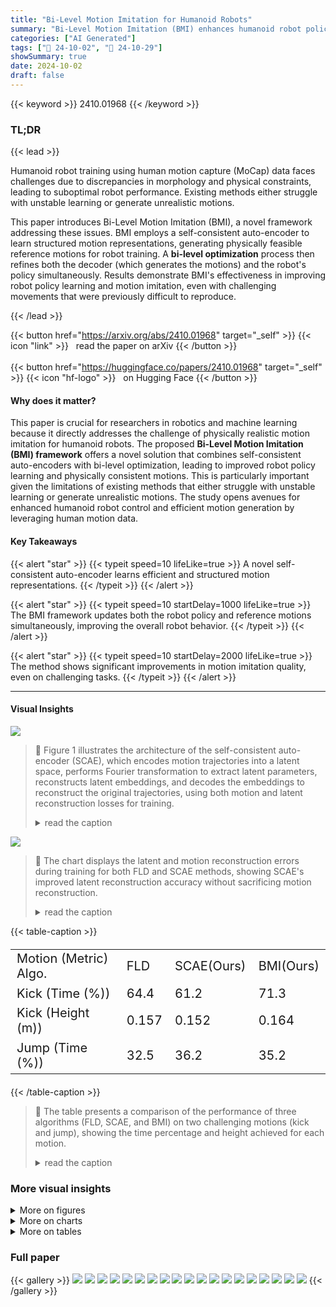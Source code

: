 ```yaml
---
title: "Bi-Level Motion Imitation for Humanoid Robots"
summary: "Bi-Level Motion Imitation (BMI) enhances humanoid robot policy learning by cleverly modifying human motion capture data to be physically feasible, resulting in more robust and realistic robot movement..."
categories: ["AI Generated"]
tags: ["🔖 24-10-02", "🤗 24-10-29"]
showSummary: true
date: 2024-10-02
draft: false
---
```


{{< keyword >}} 2410.01968 {{< /keyword >}}

### TL;DR


{{< lead >}}

Humanoid robot training using human motion capture (MoCap) data faces challenges due to discrepancies in morphology and physical constraints, leading to suboptimal robot performance.  Existing methods either struggle with unstable learning or generate unrealistic motions.



This paper introduces Bi-Level Motion Imitation (BMI), a novel framework addressing these issues. BMI employs a self-consistent auto-encoder to learn structured motion representations, generating physically feasible reference motions for robot training.  A **bi-level optimization** process then refines both the decoder (which generates the motions) and the robot's policy simultaneously.  Results demonstrate BMI's effectiveness in improving robot policy learning and motion imitation, even with challenging movements that were previously difficult to reproduce.

{{< /lead >}}


{{< button href="https://arxiv.org/abs/2410.01968" target="_self" >}}
{{< icon "link" >}} &nbsp; read the paper on arXiv
{{< /button >}}
<br><br>
{{< button href="https://huggingface.co/papers/2410.01968" target="_self" >}}
{{< icon "hf-logo" >}} &nbsp; on Hugging Face
{{< /button >}}

#### Why does it matter?
This paper is crucial for researchers in robotics and machine learning because it directly addresses the challenge of physically realistic motion imitation for humanoid robots.  The proposed **Bi-Level Motion Imitation (BMI) framework** offers a novel solution that combines self-consistent auto-encoders with bi-level optimization, leading to improved robot policy learning and physically consistent motions. This is particularly important given the limitations of existing methods that either struggle with unstable learning or generate unrealistic motions.  The study opens avenues for enhanced humanoid robot control and efficient motion generation by leveraging human motion data.
#### Key Takeaways

{{< alert "star" >}}
{{< typeit speed=10 lifeLike=true >}} A novel self-consistent auto-encoder learns efficient and structured motion representations. {{< /typeit >}}
{{< /alert >}}

{{< alert "star" >}}
{{< typeit speed=10 startDelay=1000 lifeLike=true >}} The BMI framework updates both the robot policy and reference motions simultaneously, improving the overall robot behavior. {{< /typeit >}}
{{< /alert >}}

{{< alert "star" >}}
{{< typeit speed=10 startDelay=2000 lifeLike=true >}} The method shows significant improvements in motion imitation quality, even on challenging tasks. {{< /typeit >}}
{{< /alert >}}

------
#### Visual Insights



![](https://ai-paper-reviewer.com/2410.01968/figures_4_0.png)

> 🔼 Figure 1 illustrates the architecture of the self-consistent auto-encoder (SCAE), which encodes motion trajectories into a latent space, performs Fourier transformation to extract latent parameters, reconstructs latent embeddings, and decodes the embeddings to reconstruct the original trajectories, using both motion and latent reconstruction losses for training.
> <details>
> <summary>read the caption</summary>
> Figure 1: Structure of the proposed self-consistent auto-encoder (SCAE). The encoder enc first encodes the original trajectory Tt into latent space zt. Fourier transformation is then applied to zt to get latent parameters 0t = (ft, at, bt) while a separate MLP module learns t. A sinusoidal function reconstructs the latent embedding 2t, followed by the decoder dec recovering the input trajectory ft. Particularly, we re-input ft to the encoder to obtain reconstructed latent embedding 2t. Therefore, SCAE consists of both motion and latent reconstruction losses, as indicated by red arrows. We follow FLD to make multi-step predictions and thus the final loss sums Lo,……, LN.
> </details>





![](https://ai-paper-reviewer.com/2410.01968/charts_6_0.png)

> 🔼 The chart displays the latent and motion reconstruction errors during training for both FLD and SCAE methods, showing SCAE's improved latent reconstruction accuracy without sacrificing motion reconstruction.
> <details>
> <summary>read the caption</summary>
> Figure 3: Reconstruction error during training: (a) The reconstruction error of latent embeddings. (b) The reconstruction error of the original motion states.
> </details>





{{< table-caption >}}
<br><table id='1' style='font-size:20px'><tr><td>Motion (Metric) Algo.</td><td>FLD</td><td>SCAE(Ours)</td><td>BMI(Ours)</td></tr><tr><td>Kick (Time (%))</td><td>64.4</td><td>61.2</td><td>71.3</td></tr><tr><td>Kick (Height (m))</td><td>0.157</td><td>0.152</td><td>0.164</td></tr><tr><td>Jump (Time (%))</td><td>32.5</td><td>36.2</td><td>35.2</td></tr></table>{{< /table-caption >}}

> 🔼 The table presents a comparison of the performance of three algorithms (FLD, SCAE, and BMI) on two challenging motions (kick and jump), showing the time percentage and height achieved for each motion.
> <details>
> <summary>read the caption</summary>
> Table 1: Results on two selected challenging motions: kick and jump.
> </details>



### More visual insights

<details>
<summary>More on figures
</summary>


![](https://ai-paper-reviewer.com/2410.01968/figures_5_0.png)

> 🔼 The figure illustrates the bi-level motion fine-tuning process, showing how the robot policy and decoder are optimized alternately to generate physically consistent reference motions for robot imitation.
> <details>
> <summary>read the caption</summary>
> Figure 2: Bi-level motion fine-tuning (BMI) optimizes both the robot policy and the decoder alternatively. The learning begins by sampling from the learned latent space p(z) and decoding these latent samples into target reference motions for robot imitation. The decoder's loss function comprises two components, as indicated by the red arrows: (1) the mean squared error (MSE) between the robot's trajectory and the decoded trajectory, and (2) the latent reconstruction error between the sampled latent embeddings zt and the embeddings of the decoded trajectories zt.
> </details>



![](https://ai-paper-reviewer.com/2410.01968/figures_7_0.png)

> 🔼 The figure compares the learned latent phases of four motions using FLD and SCAE, showing that SCAE uses fewer frequency components and lower amplitudes to represent the same motions.
> <details>
> <summary>read the caption</summary>
> Figure 4: The figure displays the learned latent phases of four motions. Each circle represents a latent channel where the radius is the amplitude and the black bar is the phase timing. Compared to FLD, SCAE takes fewer frequency components and lower amplitudes to represent the same motion.
> </details>



![](https://ai-paper-reviewer.com/2410.01968/figures_7_1.png)

> 🔼 Figure 5 visualizes the latent manifolds learned by FLD and SCAE for 13 different motions, showing that SCAE learns more consistent and structured latent representations.
> <details>
> <summary>read the caption</summary>
> Figure 5: The figure shows the latent manifolds for 13 motions. Each color corresponds to a trajectory segment from a motion type. The arrows denote the motion evolution direction. The manifold induced by SCAE shows consistent structures across different motions.
> </details>



![](https://ai-paper-reviewer.com/2410.01968/figures_11_0.png)

> 🔼 Figure 7 illustrates the multi-step forward prediction structure of the Fourier Latent Dynamics (FLD) model, showing how it uses a combination of convolutional layers, latent embedding, Fourier transforms, and sinusoidal reconstruction to predict subsequent trajectory segments.
> <details>
> <summary>read the caption</summary>
> Figure 7: Multi-step forward prediction structure of FLD.
> </details>



![](https://ai-paper-reviewer.com/2410.01968/figures_17_0.png)

> 🔼 The figure visualizes the learned latent phases of thirteen different motions using two different methods, FLD and SCAE, showing that SCAE learns a much sparser representation.
> <details>
> <summary>read the caption</summary>
> Figure 9: Learned latent phases of 13 different motions. From top to bottom, the motions are: run, jog, step fast, jump, spin-kick, back, side left, jog slow, side right, cross-over, kick, stride, step.
> </details>



![](https://ai-paper-reviewer.com/2410.01968/figures_18_0.png)

> 🔼 The figure shows the normal motions learned by the BMI method, including stride and back motions.
> <details>
> <summary>read the caption</summary>
> Figure 11: Normal motions learned by BMI.
> </details>



![](https://ai-paper-reviewer.com/2410.01968/figures_19_0.png)

> 🔼 The figure compares the motion reconstruction performance of FLD and SCAE on various motions.
> <details>
> <summary>read the caption</summary>
> Figure 10: Motion reconstruction performance.
> </details>



![](https://ai-paper-reviewer.com/2410.01968/figures_19_1.png)

> 🔼 The figure shows the robot's performance on spin-kick and cross-over motions, illustrating the challenges in learning highly dynamic movements while maintaining balance.
> <details>
> <summary>read the caption</summary>
> Figure 13: Unsatisfying motions learned by BMI.
> </details>



</details>



<details>
<summary>More on charts
</summary>


![](https://ai-paper-reviewer.com/2410.01968/charts_8_0.png)

> 🔼 The chart compares the kicking foot height and standing foot height during a kick motion across three different methods: FLD, SCAE, and BMI, showing that BMI and SCAE provide more stable and higher kicking performance.
> <details>
> <summary>read the caption</summary>
> Figure 6: Comparison on the challenging kick task: The left figure shows the height of the kicking foot during one kick trajectory with multiple trials, where both SCAE and BMI outperform FLD in each kick (one mode of the curve). The right figure shows the height of the standing foot where BMI and SCAE are more stable with a lower height of the standing foot.
> </details>


![](https://ai-paper-reviewer.com/2410.01968/charts_8_1.png)

> 🔼 The chart compares the kicking foot height and standing foot height during a kick motion across three different algorithms (BMI, SCAE, and FLD), illustrating the improved stability and performance of BMI and SCAE.
> <details>
> <summary>read the caption</summary>
> Figure 6: Comparison on the challenging kick task: The left figure shows the height of the kicking foot during one kick trajectory with multiple trials, where both SCAE and BMI outperform FLD in each kick (one mode of the curve). The right figure shows the height of the standing foot where BMI and SCAE are more stable with a lower height of the standing foot.
> </details>


![](https://ai-paper-reviewer.com/2410.01968/charts_16_0.png)

> 🔼 The chart displays the latent and motion reconstruction errors during training for different values of the beta parameter in the self-consistent autoencoder, showing the model's robustness.
> <details>
> <summary>read the caption</summary>
> Figure 8: Reconstruction error during training: (a) The reconstruction error of latent embeddings. (b) The reconstruction error of the original motion states.
> </details>


![](https://ai-paper-reviewer.com/2410.01968/charts_16_1.png)

> 🔼 The chart displays the latent and motion reconstruction errors during training for different values of beta (β), demonstrating the robustness of the self-consistent autoencoder (SCAE) across a range of beta values.
> <details>
> <summary>read the caption</summary>
> Figure 8: Reconstruction error during training: (a) The reconstruction error of latent embeddings. (b) The reconstruction error of the original motion states.
> </details>


</details>



<details>
<summary>More on tables
</summary>


{{< table-caption >}}
<br><table id='5' style='font-size:16px'><tr><td>Entry</td><td>Symbol</td><td>Dimensions</td></tr><tr><td>base linear velocity</td><td>v</td><td>0:3</td></tr><tr><td>base angular velocity</td><td>w</td><td>3:6</td></tr><tr><td>projected gravity</td><td>g</td><td>6:9</td></tr><tr><td>joint positions</td><td>q</td><td>9:27</td></tr></table>{{< /table-caption >}}
> 🔼 Table 2 lists the components of a single data point (step) in the dataset, including base position, rotation, linear and angular velocities, projected gravity, and joint positions and velocities.
> <details>
> <summary>read the caption</summary>
> Table 2: Elements of one data point (step) in the dataset
> </details>

{{< table-caption >}}
<br><table id='8' style='font-size:16px'><tr><td>Entry</td><td>Symbol</td><td>Dimensions</td><td>Noise level</td></tr><tr><td>base linear velocity</td><td>v</td><td>0:3</td><td>0.2</td></tr><tr><td>base angular velocity</td><td>w</td><td>3:6</td><td>0.05</td></tr><tr><td>projected gravity</td><td>g</td><td>6:9</td><td>0.05</td></tr><tr><td>joint positions</td><td>q</td><td>9:27</td><td>0.01</td></tr><tr><td>joint velocities</td><td>q</td><td>27:45</td><td>0.75</td></tr><tr><td>last actions</td><td>a</td><td>45:63</td><td>0.0</td></tr><tr><td>latent phase</td><td>sin /</td><td>63:71</td><td>0.0</td></tr><tr><td>latent phase</td><td>COS</td><td>71:79</td><td>0.0</td></tr><tr><td>latent frequency</td><td>f</td><td>79:87</td><td>0.0</td></tr><tr><td>latent amplitude</td><td>a</td><td>87:95</td><td>0.0</td></tr><tr><td>latent offset</td><td>b</td><td>95:103</td><td>0.0</td></tr></table>{{< /table-caption >}}
> 🔼 Table 4 lists the elements of the observation space used in the robot policy, including their symbols, dimensions, and added noise levels for training.
> <details>
> <summary>read the caption</summary>
> Table 4: Elements of the observation space for robot policy
> </details>

{{< table-caption >}}
<br><table id='2' style='font-size:16px'><tr><td>Network</td><td>Layer</td><td>Output size</td><td>Kernel size</td><td>Normalization</td><td>Activation</td></tr><tr><td rowspan="3">encoder</td><td>Convld</td><td>64x51</td><td>51</td><td>BN</td><td>ELU</td></tr><tr><td>Convld</td><td>64x51</td><td>51</td><td>BN</td><td>ELU</td></tr><tr><td>Conv1d</td><td>8x51</td><td>51</td><td>BN</td><td>ELU</td></tr><tr><td>phase encoder</td><td>Linear</td><td>8x2</td><td></td><td>BN</td><td>Atan2</td></tr><tr><td rowspan="3">decoder</td><td>Convld</td><td>64x51</td><td>51</td><td>BN</td><td>ELU</td></tr><tr><td>Conv1d</td><td>64x51</td><td>51</td><td>BN</td><td>ELU</td></tr><tr><td>Convld</td><td>27x51</td><td>51</td><td>BN</td><td>ELU</td></tr></table>{{< /table-caption >}}
> 🔼 Table 5 details the architecture of the encoder and decoder neural networks used in the self-consistent auto-encoder (SCAE) for the latent dynamics model, specifying layer type, output size, kernel size, normalization, and activation function for each layer.
> <details>
> <summary>read the caption</summary>
> Table 5: Architecture of the neural networks used in SCAE
> </details>

{{< table-caption >}}
<br><table id='5' style='font-size:18px'><tr><td>Parameter</td><td>Symbol</td><td>Value</td></tr><tr><td>step time seconds</td><td>△t</td><td>0.02</td></tr><tr><td>max training iterations</td><td>-</td><td>5000</td></tr><tr><td>learning rate</td><td></td><td>0.0001</td></tr><tr><td>weight decay</td><td></td><td>0.0005</td></tr><tr><td>learning epochs</td><td></td><td>5</td></tr><tr><td>mini-batches</td><td>-</td><td>4</td></tr><tr><td>latent channels</td><td>c</td><td>8</td></tr><tr><td>trajectory segment length</td><td>H</td><td>51</td></tr><tr><td>multi-step prediction length</td><td>N</td><td>50</td></tr><tr><td>propagation decay</td><td>a</td><td>1.0</td></tr></table>{{< /table-caption >}}
> 🔼 The table lists the hyperparameters used for training the self-consistent autoencoder (SCAE) in the latent dynamics model learning stage.
> <details>
> <summary>read the caption</summary>
> Table 6: Hyper-parameters of SCAE training
> </details>

{{< table-caption >}}
<br><table id='9' style='font-size:18px'><tr><td>Network</td><td>Type</td><td>Hidden</td><td>Output size</td><td>Activation</td></tr><tr><td>policy �</td><td>MLP</td><td>128, 128, 128</td><td>18</td><td>ELU</td></tr><tr><td>value function V</td><td>MLP</td><td>128, 128, 128</td><td>1</td><td>ELU</td></tr></table>{{< /table-caption >}}
> 🔼 Table 7 shows the architecture of the neural networks used for training the robot policy (π) and value function (V) within the Proximal Policy Optimization (PPO) algorithm.
> <details>
> <summary>read the caption</summary>
> Table 7: Architecture of the neural networks used in policy training
> </details>

{{< table-caption >}}
<br><table id='1' style='font-size:16px'><tr><td>Parameter</td><td>Symbol</td><td>Value</td></tr><tr><td>step time seconds</td><td>△t</td><td>0.02</td></tr><tr><td>max training iterations</td><td></td><td>3000</td></tr><tr><td>max episode time seconds</td><td></td><td>20</td></tr><tr><td>learning rate</td><td></td><td>0.001</td></tr><tr><td>steps per iteration</td><td>-</td><td>24</td></tr><tr><td>learning epochs</td><td></td><td>5</td></tr><tr><td>mini-batches</td><td>-</td><td>4</td></tr><tr><td>KL divergence target</td><td>-</td><td>0.01</td></tr><tr><td>discount factor</td><td>Y</td><td>0.99</td></tr><tr><td>clip range</td><td>E</td><td>0.2</td></tr><tr><td>entropy coefficient</td><td></td><td>0.01</td></tr><tr><td>parallel training environments</td><td></td><td>4096</td></tr></table>{{< /table-caption >}}
> 🔼 Table 8 lists the hyperparameters used for training the robot policy using the proximal policy optimization algorithm.
> <details>
> <summary>read the caption</summary>
> Table 8: Hyper-parameters of policy training
> </details>

{{< table-caption >}}
<br><table id='4' style='font-size:18px'><tr><td>Weight</td><td>Wv</td><td>Ww</td><td>Wg</td><td>Wqleg</td><td>w 9arm</td></tr><tr><td>Value</td><td>1.0</td><td>1.0</td><td>1.0</td><td>1.0</td><td>1.0</td></tr></table>{{< /table-caption >}}
> 🔼 The table shows the quantitative results of FLD, SCAE, and BMI on two challenging motions (kick and jump), measured by kicking time, kicking height, and jumping time.
> <details>
> <summary>read the caption</summary>
> Table 1: Results on two selected challenging motions: kick and jump.
> </details>

{{< table-caption >}}
<br><table id='1' style='font-size:18px'><tr><td>Weight</td><td>War</td><td>Wqa</td><td>WqT</td></tr><tr><td>Value</td><td>-0.01</td><td>-2.5 x 10-7</td><td>-1.0 x 10-5</td></tr></table>{{< /table-caption >}}
> 🔼 This table shows the weights used for the regularization reward in the BMI framework, which consists of weights for action rate, joint acceleration, and joint torque.
> <details>
> <summary>read the caption</summary>
> Table 11: Weights of the regularization rewards
> </details>

{{< table-caption >}}
<br><table id='3' style='font-size:18px'><tr><td>Parameter</td><td>Symbol</td><td>Value</td></tr><tr><td>coefficient of latent reconstruction loss</td><td>B</td><td>200</td></tr><tr><td>learning rate for decoder</td><td></td><td>0.00001</td></tr><tr><td>number of mini-batch for decoder</td><td></td><td>2</td></tr><tr><td>max training iteration</td><td></td><td>50</td></tr><tr><td>epochs for decoder</td><td></td><td>1</td></tr><tr><td>steps per iteration</td><td></td><td>24</td></tr><tr><td>parallel training environments</td><td></td><td>4096</td></tr></table>{{< /table-caption >}}
> 🔼 This table lists the hyperparameters used in the bi-level fine-tuning stage of the proposed method.
> <details>
> <summary>read the caption</summary>
> Table 12: Hyper-parameters of BMI fine-tuning
> </details>

</details>


### Full paper

{{< gallery >}}
<img src="https://ai-paper-reviewer.com/2410.01968/1.png" class="grid-w50 md:grid-w33 xl:grid-w25" />
<img src="https://ai-paper-reviewer.com/2410.01968/2.png" class="grid-w50 md:grid-w33 xl:grid-w25" />
<img src="https://ai-paper-reviewer.com/2410.01968/3.png" class="grid-w50 md:grid-w33 xl:grid-w25" />
<img src="https://ai-paper-reviewer.com/2410.01968/4.png" class="grid-w50 md:grid-w33 xl:grid-w25" />
<img src="https://ai-paper-reviewer.com/2410.01968/5.png" class="grid-w50 md:grid-w33 xl:grid-w25" />
<img src="https://ai-paper-reviewer.com/2410.01968/6.png" class="grid-w50 md:grid-w33 xl:grid-w25" />
<img src="https://ai-paper-reviewer.com/2410.01968/7.png" class="grid-w50 md:grid-w33 xl:grid-w25" />
<img src="https://ai-paper-reviewer.com/2410.01968/8.png" class="grid-w50 md:grid-w33 xl:grid-w25" />
<img src="https://ai-paper-reviewer.com/2410.01968/9.png" class="grid-w50 md:grid-w33 xl:grid-w25" />
<img src="https://ai-paper-reviewer.com/2410.01968/10.png" class="grid-w50 md:grid-w33 xl:grid-w25" />
<img src="https://ai-paper-reviewer.com/2410.01968/11.png" class="grid-w50 md:grid-w33 xl:grid-w25" />
<img src="https://ai-paper-reviewer.com/2410.01968/12.png" class="grid-w50 md:grid-w33 xl:grid-w25" />
<img src="https://ai-paper-reviewer.com/2410.01968/13.png" class="grid-w50 md:grid-w33 xl:grid-w25" />
<img src="https://ai-paper-reviewer.com/2410.01968/14.png" class="grid-w50 md:grid-w33 xl:grid-w25" />
<img src="https://ai-paper-reviewer.com/2410.01968/15.png" class="grid-w50 md:grid-w33 xl:grid-w25" />
<img src="https://ai-paper-reviewer.com/2410.01968/16.png" class="grid-w50 md:grid-w33 xl:grid-w25" />
<img src="https://ai-paper-reviewer.com/2410.01968/17.png" class="grid-w50 md:grid-w33 xl:grid-w25" />
<img src="https://ai-paper-reviewer.com/2410.01968/18.png" class="grid-w50 md:grid-w33 xl:grid-w25" />
<img src="https://ai-paper-reviewer.com/2410.01968/19.png" class="grid-w50 md:grid-w33 xl:grid-w25" />
{{< /gallery >}}